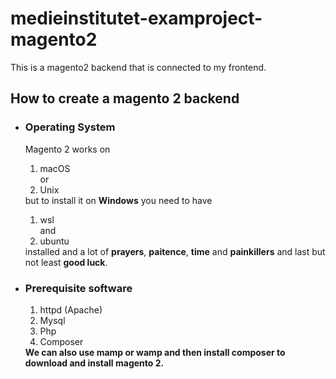 # medieinstitutet-examproject-magento2
This is a magento2 backend that is connected to my frontend.
## How to create a magento 2 backend
<ul><li><h3> Operating System</h3></li>
Magento 2 works on <ol><li>macOS</li> or <li>Unix</li></ol> but to install it on <b>Windows</b> you need to have <ol><li>wsl</li> and <li>ubuntu</li></ol> installed and a lot of <b>prayers</b>, <b>paitence</b>, <b>time</b> and <b>painkillers</b> and last but not least <b>good luck</b>.
<li><h3>Prerequisite software</h3></li><ol><li>httpd (Apache)</li><li>Mysql</li><li>Php</li><li>Composer</li></ol>
<b>We can also use mamp or wamp and then install composer to download and install magento 2.</b>
</ul>
